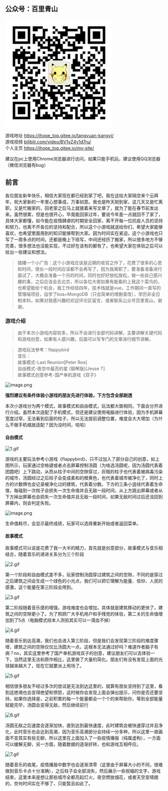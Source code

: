 ## 公众号：百里青山

![image.png](/public/img/gz.jpg)

游戏地址  https://ihope_top.gitee.io/tangyuan-kangyi/ <br>
游戏视频  [bilibili.com/video/BV1vZ4y1d7ru/](https://www.bilibili.com/video/BV1vZ4y1d7ru/) <br>
个人主页  https://ihope_top.gitee.io/my-site/

建议在pc上使用Chrome浏览器进行访问，如果只能手机玩，建议使用QQ浏览器（微信浏览器有bug）
## 前言

各位朋友新年快乐，相信大家现在都已经到家了吧，我在这给大家隔空来个云拜年，祝大家新的一年里心想事成，万事如意。我也是昨天刚到家，这几天又是忙离职，又是忙搬家的，回老家之后马上就接着来写文章了，就为了能在春节前发出来。虽然很累，但是也很开心，毕竟能回家过年，要说今年差一点就回不了家了，具体大家都懂，如今能在疫情肆虐的时期安全回家，离不开每一位抗疫人员的坚持和努力，也离不开各位的坚持和配合，所以这个小游戏就送给你们，希望大家能够喜欢，也希望里面用到的知识能够帮到大家。因为时间实在紧迫，这个小游戏也只写了一周多点的时间，还都是晚上下班写，中间还经历了搬家，所以很多地方不够完善，很多想法也没能实现，不过好在该有的都有了，也希望大家在体验之后可以给出一些建议和想法。

> 插播一个小广告：这个小游戏应该是近期的收官之作了，花费了很多的心思和时间，很长一段时间应该都不会再写了，因为我离职了，要准备准备进行面试了，大概会准备一个月的时间，同时也好好放松放松，做一些自己感兴趣的事，之后应该会去北京，所以各位大佬如果有能看的上我这个菜鸟的，也希望能给个机会，我工作经验四年，技术栈就是vue，工作期间一直写的管理端项目，自学了koa+MongoDB（只会简单的增删查改），学历非全日制本科，如果对我感兴趣的欢迎评论区留言，或者联系公众号百里青山，谢谢。

### 游戏介绍

> 由于本次小游戏内容较多，所以不会进行全部代码讲解，主要讲解关键代码和游戏创意，如果有人感兴趣，后面可以写专门的文章进行细节讲解。

> 游戏玩法参考：flappybird <br>
> 音乐：<br>
> 故事模式-Last Reunion[Peter Roe] <br>
> 自由模式-夜空中最亮的星 (钢琴版)[Jesse T]<br>
> 故事模式创意参考-国产单机游戏《双子》


![image.png](https://p3-juejin.byteimg.com/tos-cn-i-k3u1fbpfcp/cd1a67f516714849ae3b5b920013bae4~tplv-k3u1fbpfcp-watermark.image?)

**强烈建议有条件体验小游戏的朋友先进行体验，下方包含全部剧透**

本次小游戏分为两个模式，故事模式和自由模式，玩法都大致相同，下面会分开进行介绍。虽然本次适配了手机模式，但还是建议使用电脑进行体验，因为手机屏幕宽度过窄，无法看到后面的柱子，所以无法提前调整位置，难度会大大增加（为什么不做手机缩放适配？因为没时间，哈哈）


#### 自由模式


![1.gif](https://p1-juejin.byteimg.com/tos-cn-i-k3u1fbpfcp/7be8272eca064be2abde9e435c94b141~tplv-k3u1fbpfcp-watermark.image?)

游戏的主要玩法参考小游戏《flappybird》，只不过加入了部分自己的创意，如上图所示，玩家通过空格键或者点击屏幕控制汤圆（为啥选汤圆呢，因为汤圆代表着团圆吧）上下跳动，从而从柱子中间的空隙穿过，灰暗的柱子也代表着被病毒污染的城市，汤圆经过之后柱子会变成柔和的橙黄色，也代表着城市被净化了，同时上方的计数牌也会记录被净化过的建筑，代表着分数。下方的三条小竖线代表着生命值，每碰到一次柱子会损失一次生命值并且无敌一段时间，从上方跳出屏幕或者从下方掉出屏幕也会损失一次生命值并且无敌一段时间，如果无敌时间过后还没回到屏幕内，则会判定失败。

![image.png](https://p9-juejin.byteimg.com/tos-cn-i-k3u1fbpfcp/1f2f4b89ebb941d7bb1cbc6c68b6de52~tplv-k3u1fbpfcp-watermark.image?)

生命值耗尽，会显示最终成绩，玩家可以选择重新开始或者返回菜单。

#### 故事模式

故事模式可以说是花费了我一大半的精力，首先就是创意部分，故事模式与音乐相结合，随着音乐的递进关系分为三个阶段

![2.gif](https://p6-juejin.byteimg.com/tos-cn-i-k3u1fbpfcp/253c1e0abaa7404ca93067f63e09f6ef~tplv-k3u1fbpfcp-watermark.image?)

第一个阶段和自由模式差不多，玩家控制汤圆穿过建筑之间的空隙，不同的是穿过之后建筑之间会生成一个绿色的小光点，我们可以把它理解为能量、信仰、人民的感激，这个能量在第三阶段会用到。


![3.gif](https://p9-juejin.byteimg.com/tos-cn-i-k3u1fbpfcp/d4793194ccf94e0ab2ea3a61aaf11515~tplv-k3u1fbpfcp-watermark.image?)

第二阶段随着音乐感的增强，游戏难度也会增加，具体就是建筑移动的更快了，建筑之间的空隙更小了。为了照顾广大手机用户和手残党的体验，第二关的生命值增加到了5点（电脑模式经本人测验其实可以一滴血不掉）


![4.gif](https://p3-juejin.byteimg.com/tos-cn-i-k3u1fbpfcp/516077b1b5d6478b907147d20406caa4~tplv-k3u1fbpfcp-watermark.image?)

随着音乐到达高潮，我们也会进入第三阶段，但是我们会发现第三阶段的难度骤增，建筑之间的空隙仅仅比汤圆大一点，这根本无法通过好吗？难道作者脑子有病？no，其实这里参考了国产单机游戏双子的创意，建议朋友们可以去体验一下，当然这里无法和原作相比，这里做了大量的简化。朋友们有没有发现上面的光球越来越大了，现在它就要派上用场了。

![5.gif](https://p9-juejin.byteimg.com/tos-cn-i-k3u1fbpfcp/75ee6124d13c448b8eabb66b226d4538~tplv-k3u1fbpfcp-watermark.image?)

相信很多朋友不经过多次的尝试是无法到达这里的，就算有朋友坚持到了这里，看到这绝境也会变得绝望和愤怒，这时候你会发现上面会弹出提示，问你是否还要坚持，如果你选择是，之前积累的每一个能量都会一个个的来帮助你，等到全部能量赋能完毕，汤圆会变得无敌，然后继续前行

![6.gif](https://p3-juejin.byteimg.com/tos-cn-i-k3u1fbpfcp/4ff270ae857446619497fa094022d6e3~tplv-k3u1fbpfcp-watermark.image?)

汤圆无敌之后速度会逐渐加快，直到达到最快速度，此时建筑会被快速穿过并且净化，此时音乐也会达到高潮，因为音乐高潮部分会持续一分多种，所以这里一直画面不变其实有些无聊，所以这里在上面加入了一些疫情播报（纯属虚构），一方面可以缓解无聊，另一方面，随着数据的逐渐好转，也和游戏互相呼应。


![7.gif](https://p3-juejin.byteimg.com/tos-cn-i-k3u1fbpfcp/cc0a5e6e54e24697bce5b81f1f8d53c7~tplv-k3u1fbpfcp-watermark.image?)

随着音乐的收尾，疫情播报中数字也会逐渐清零（这里由于屏幕大小的不同，很难做到音乐卡点十分准确），之后柱子会全部消失，然后展示一些祝福的文字，游戏结束，这里本来是想让那些城市全都亮起灯火，夜空燃放烟花，或者天空变晴朗的，奈何时间实在不够了，只能暂且如此了。